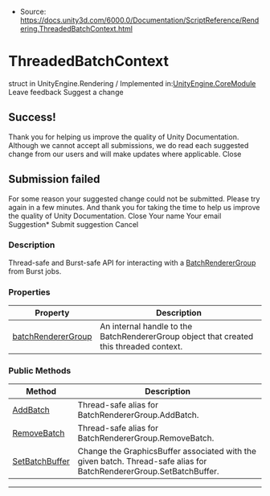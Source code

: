 * Source: https://docs.unity3d.com/6000.0/Documentation/ScriptReference/Rendering.ThreadedBatchContext.html

# ThreadedBatchContext
struct in UnityEngine.Rendering
/
Implemented in:[UnityEngine.CoreModule](https://docs.unity3d.com/6000.0/Documentation/ScriptReference/UnityEngine.CoreModule.html)
Leave feedback
Suggest a change
## Success!
Thank you for helping us improve the quality of Unity Documentation. Although we cannot accept all submissions, we do read each suggested change from our users and will make updates where applicable.
Close
## Submission failed
For some reason your suggested change could not be submitted. Please <a>try again</a> in a few minutes. And thank you for taking the time to help us improve the quality of Unity Documentation.
Close
Your name Your email Suggestion* Submit suggestion
Cancel
### Description
Thread-safe and Burst-safe API for interacting with a [BatchRendererGroup](https://docs.unity3d.com/6000.0/Documentation/ScriptReference/Rendering.BatchRendererGroup.html) from Burst jobs.
### Properties
Property | Description  
---|---  
[batchRendererGroup](https://docs.unity3d.com/6000.0/Documentation/ScriptReference/Rendering.ThreadedBatchContext-batchRendererGroup.html) | An internal handle to the BatchRendererGroup object that created this threaded context.  
### Public Methods
Method | Description  
---|---  
[AddBatch](https://docs.unity3d.com/6000.0/Documentation/ScriptReference/Rendering.ThreadedBatchContext.AddBatch.html) | Thread-safe alias for BatchRendererGroup.AddBatch.  
[RemoveBatch](https://docs.unity3d.com/6000.0/Documentation/ScriptReference/Rendering.ThreadedBatchContext.RemoveBatch.html) | Thread-safe alias for BatchRendererGroup.RemoveBatch.  
[SetBatchBuffer](https://docs.unity3d.com/6000.0/Documentation/ScriptReference/Rendering.ThreadedBatchContext.SetBatchBuffer.html) | Change the GraphicsBuffer associated with the given batch. Thread-safe alias for BatchRendererGroup.SetBatchBuffer.  
* * *
